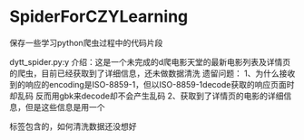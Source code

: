 # SpiderForCZYLearning
保存一些学习python爬虫过程中的代码片段

dytt_spider.py:y
    介绍：这是一个未完成的d爬电影天堂的最新电影列表及详情页的爬虫，目前已经获取到了详细信息，还未做数据清洗
    遗留问题： 1、为什么接收到的响应的encoding是ISO-8859-1，但以ISO-8859-1decode获取的响应页面时却乱码
                反而用gbk来decode却不会产生乱码
              2、获取到了详情页的电影的详细信息，但是这些信息是用一个<p>标签包含的，如何清洗数据还没想好
